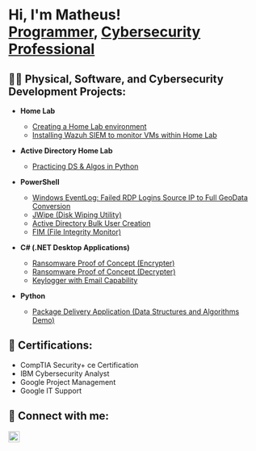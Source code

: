 <h1>Hi, I'm Matheus! <br/><a href="https://github.com/matheussantana159">Programmer</a>, <a href="https://www.linkedin.com/in/matheus-santana-618b01172/">Cybersecurity Professional</a></h1>


<h2>👨‍💻 Physical, Software, and Cybersecurity Development Projects:</h2>

- <b>Home Lab</b>
  - [Creating a Home Lab environment](https://github.com/matheussantana159/Home-Lab)
  - [Installing Wazuh SIEM to monitor VMs within Home Lab](https://github.com/matheussantana159)

- <b>Active Directory Home Lab</b>
  - [Practicing DS & Algos in Python](https://github.com/matheussantana159)

- <b>PowerShell</b>
  - [Windows EventLog: Failed RDP Logins Source IP to Full GeoData Conversion](https://github.com/matheussantana159)
  - [JWipe (Disk Wiping Utility)](https://github.com/matheussantana159)
  - [Active Directory Bulk User Creation](https://github.com/matheussantana159)
  - [FIM (File Integrity Monitor)](https://github.com/matheussantana159)

- <b>C# (.NET Desktop Applications)</b>
  - [Ransomware Proof of Concept (Encrypter)](https://github.com/matheussantana159)
  - [Ransomware Proof of Concept (Decrypter)](https://github.com/matheussantana159)
  - [Keylogger with Email Capability](https://github.com/matheussantana159)

- <b>Python</b>
  - [Package Delivery Application (Data Structures and Algorithms Demo)](https://github.com/matheussantana159)

<h2>📄 Certifications:</h2>

- CompTIA Security+ ce Certification
- IBM Cybersecurity Analyst
- Google Project Management
- Google IT Support

<h2> 🤳 Connect with me:</h2>

[<img align="left" alt="Matheus Santana | LinkedIn" width="22px" src="https://cdn.jsdelivr.net/npm/simple-icons@v3/icons/linkedin.svg" />][linkedin]

[linkedin]: https://www.linkedin.com/in/matheus-santana-618b01172/
